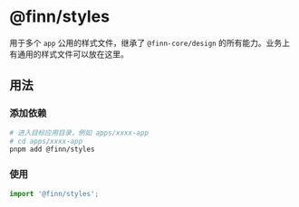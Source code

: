 # @finn/styles

用于多个 `app` 公用的样式文件，继承了 `@finn-core/design` 的所有能力。业务上有通用的样式文件可以放在这里。

## 用法

### 添加依赖

```bash
# 进入目标应用目录，例如 apps/xxxx-app
# cd apps/xxxx-app
pnpm add @finn/styles
```

### 使用

```ts
import '@finn/styles';
```
